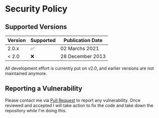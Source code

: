 # Security Policy

## Supported Versions

| Version | Supported          | Publication Date   |
| ------- | ------------------ | ------------------ |
| 2.0.x   | :white_check_mark: |   02 Marchs 2021   |
| < 2.0   | :x:                |  28 December 2013  |

All development effort is currently put on v2.0, and earlier versions are not maintained anymore.

## Reporting a Vulnerability

Please contact me via [Pull Request](https://github.com/fcathala/backup101/pulls) to report any vulnerability.
Once reviewed and accepted I will take action to fix the code and take down the repository while I'm doing this.
